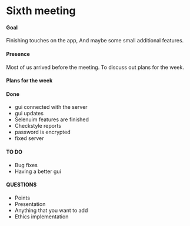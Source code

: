 # Sixth meeting 

#### Goal

Finishing touches on the app, And maybe some small additional features.


#### Presence 

Most of us arrived before the meeting. To discuss out plans for the week.

#### Plans for the week

#### Done

* gui connected with the server
* gui updates
* Selenuim features are finished
* Checkstyle reports 
* password is encrypted
* fixed server

#### TO DO

* Bug fixes
* Having a better gui


#### QUESTIONS

* Points
* Presentation
* Anything that you want to add
* Ethics implementation

